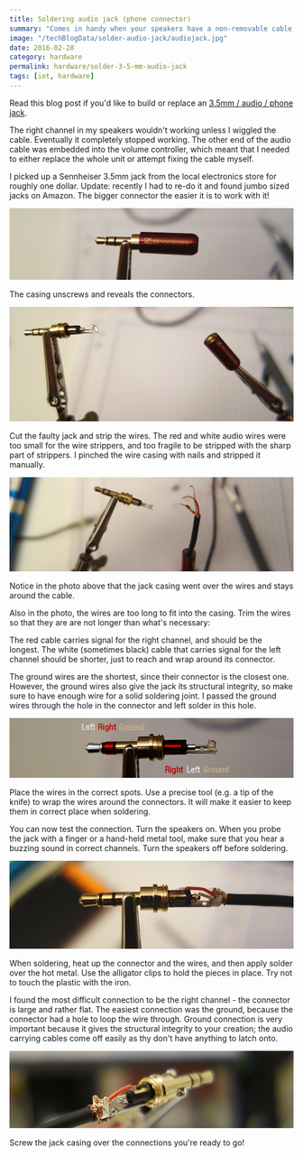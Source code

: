 ```yaml
---
title: Soldering audio jack (phone connector)
summary: "Comes in handy when your speakers have a non-removable cable."
image: "/techBlogData/solder-audio-jack/audiojack.jpg"
date: 2016-02-28
category: hardware
permalink: hardware/solder-3-5-mm-audio-jack
tags: [iot, hardware]
---
```


Read this blog post if you'd like to build or replace an [3.5mm / audio / phone jack](https://en.wikipedia.org/wiki/Phone_connector_%28audio%29).

The right channel in my speakers wouldn't working unless I wiggled the cable. Eventually it completely stopped working. The other end of the audio cable was embedded into the volume controller, which meant that I needed to either replace the whole unit or attempt fixing the cable myself.

I picked up a Sennheiser 3.5mm jack from the local electronics store for roughly one dollar. Update: recently I had to re-do it and found jumbo sized jacks on Amazon. The bigger connector the easier it is to work with it!

![audio jack](/techBlogData/solder-audio-jack/screwed.jpg)

The casing unscrews and reveals the connectors.

![opened audio jack](/techBlogData/solder-audio-jack/unscrewed.jpg)

Cut the faulty jack and strip the wires. The red and white audio wires were too small for the wire strippers, and too fragile to be stripped with the sharp part of strippers. I pinched the wire casing with nails and stripped it manually.

![stripped wires](/techBlogData/solder-audio-jack/prepared.jpg)

Notice in the photo above that the jack casing went over the wires and stays around the cable. 

Also in the photo, the wires are too long to fit into the casing. Trim the wires so that they are are not longer than what's necessary: 

The red cable carries signal for the right channel, and should be the longest. The white (sometimes black) cable that carries signal for the left channel should be shorter, just to reach and wrap around its connector.

The ground wires are the shortest, since their connector is the closest one. However, the ground wires also give the jack its structural integrity, so make sure to have enough wire for a solid soldering joint. I passed the ground wires through the hole in the connector and left solder in this hole.

![audio jack schematics](/techBlogData/solder-audio-jack/audiojack.jpg)

Place the wires in the correct spots. Use a precise tool (e.g. a tip of the knife) to wrap the wires around the connectors. It will make it easier to keep them in correct place when soldering.

You can now test the connection. Turn the speakers on. When you probe the jack with a finger or a hand-held metal tool, make sure that you hear a buzzing sound in correct channels. Turn the speakers off before soldering.

![audio jack ready for soldering](/techBlogData/solder-audio-jack/ready.jpg)

When soldering, heat up the connector and the wires, and then apply solder over the hot metal. Use the alligator clips to hold the pieces in place. Try not to touch the plastic with the iron.

I found the most difficult connection to be the right channel - the connector is large and rather flat. The easiest connection was the ground, because the connector had a hole to loop the wire through. Ground connection is very important because it gives the structural integrity to your creation; the audio carrying cables come off easily as thy don't have anything to latch onto. 

![audio jack is soldered](/techBlogData/solder-audio-jack/soldered.jpg)

Screw the jack casing over the connections you're ready to go!
